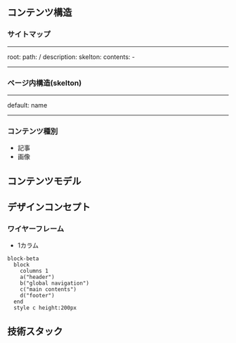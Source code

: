 

## コンテンツ構造

### サイトマップ

---
root:
  path: /
  description: 
  skelton: 
  contents:
    - 
 
---

### ページ内構造(skelton)
---
default:
  name 

---

### コンテンツ種別

- 記事
- 画像

## コンテンツモデル


## デザインコンセプト

### ワイヤーフレーム

- 1カラム

```mermaid
block-beta
  block
    columns 1
    a("header")
    b("global navigation")
    c("main contents")
    d("footer")
  end
  style c height:200px
```


## 技術スタック
